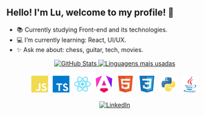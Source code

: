 ## Hello! I'm Lu, welcome to my profile! 👋


- 📚 Currently studying Front-end and its technologies.
- 💻 I’m currently learning: React, UI/UX.
- ✨ Ask me about: chess, guitar, tech, movies.

<div align="center"> 
  <!-- GitHub Stats -->
  <a href="https://github.com/Luis-FernandoD" target="_blank">
    <img height="170em" src="https://github-readme-stats.vercel.app/api?username=Luis-FernandoD&show_icons=true&theme=chartreuse-dark" alt="GitHub Stats"/>
    <img height="170em" src="https://github-readme-stats.vercel.app/api/top-langs/?username=Luis-FernandoD&layout=compact&theme=chartreuse-dark" alt="Linguagens mais usadas"/>
  </a>
</div>

<!-- Tecnologias -->
<div style="display: flex; justify-content: center; gap: 10px; margin-top: 20px; align-items: center;">
  <img alt="JavaScript" height="40" width="40" src="https://raw.githubusercontent.com/devicons/devicon/master/icons/javascript/javascript-plain.svg">
  <img alt="JavaScript" height="40" width="40" src="https://raw.githubusercontent.com/devicons/devicon/master/icons/typescript/typescript-original.svg">
  <img alt="React" height="40" width="40" src="https://raw.githubusercontent.com/devicons/devicon/master/icons/react/react-original.svg">
  <img alt="Angular" height="40" width="40" src="https://raw.githubusercontent.com/devicons/devicon/master/icons/angular/angular-original.svg">
  <img alt="HTML5" height="40" width="40" src="https://raw.githubusercontent.com/devicons/devicon/master/icons/html5/html5-original.svg">
  <img alt="CSS3" height="40" width="40" src="https://raw.githubusercontent.com/devicons/devicon/master/icons/css3/css3-original.svg">
  <img alt="Python" height="40" width="40" src="https://raw.githubusercontent.com/devicons/devicon/master/icons/python/python-original.svg">
  <img alt="Java" height="40" width="40" src="https://raw.githubusercontent.com/devicons/devicon/master/icons/java/java-original.svg">
</div>

<!-- Redes Sociais -->
<div align="center" style="margin-top: 20px;">
  <a href="https://www.linkedin.com/in/luis-fernando-42a3a4245/" target="_blank" rel="noopener noreferrer">
    <img src="https://img.shields.io/badge/-LinkedIn-%230077B5?style=for-the-badge&logo=linkedin&logoColor=white" alt="LinkedIn">
  </a>
</div>


 
